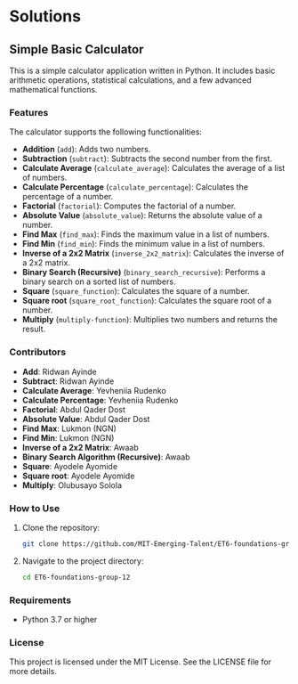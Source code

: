 # Solutions

## Simple Basic Calculator

This is a simple calculator application written in Python. It includes
basic arithmetic operations, statistical calculations, and a few advanced
mathematical functions.

### Features

The calculator supports the following functionalities:

- **Addition** (`add`): Adds two numbers.
- **Subtraction** (`subtract`): Subtracts the second number from the first.
- **Calculate Average** (`calculate_average`): Calculates the average of a
list of numbers.
- **Calculate Percentage** (`calculate_percentage`): Calculates the percentage
of a number.
- **Factorial** (`factorial`): Computes the factorial of a number.
- **Absolute Value** (`absolute_value`): Returns the absolute value of a number.
- **Find Max** (`find_max`): Finds the maximum value in a list of numbers.
- **Find Min** (`find_min`): Finds the minimum value in a list of numbers.
- **Inverse of a 2x2 Matrix** (`inverse_2x2_matrix`): Calculates the inverse
of a 2x2 matrix.
- **Binary Search (Recursive)** (`binary_search_recursive`): Performs a
binary search on a sorted list of numbers.
- **Square** (`square_function`): Calculates the square of a number.
- **Square root** (`square_root_function`): Calculates the square root of a number.
- **Multiply** (`multiply-function`): Multiplies two numbers and returns the result.

### Contributors

- **Add**: Ridwan Ayinde
- **Subtract**: Ridwan Ayinde
- **Calculate Average**: Yevheniia Rudenko
- **Calculate Percentage**: Yevheniia Rudenko
- **Factorial**: Abdul Qader Dost
- **Absolute Value**: Abdul Qader Dost
- **Find Max**: Lukmon (NGN)
- **Find Min**: Lukmon (NGN)
- **Inverse of a 2x2 Matrix**: Awaab
- **Binary Search Algorithm (Recursive)**: Awaab
- **Square**: Ayodele Ayomide
- **Square root**: Ayodele Ayomide
- **Multiply**: Olubusayo Solola

### How to Use

1. Clone the repository:

   ```bash
   git clone https://github.com/MIT-Emerging-Talent/ET6-foundations-group-12.git
   ```

2. Navigate to the project directory:

   ```bash
   cd ET6-foundations-group-12
   ```

### Requirements

- Python 3.7 or higher

### License

This project is licensed under the MIT License. See the LICENSE file for more details.
